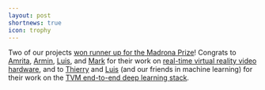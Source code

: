 ```yaml
---
layout: post
shortnews: true
icon: trophy
---
```

Two of our projects [won runner up for the Madrona Prize][madrona]!
Congrats to [Amrita][], [Armin][], [Luis][], and [Mark][]
for their work on [real-time virtual reality video hardware][vr],
and to [Thierry][] and [Luis][] (and our friends in machine learning)
for their work on the [TVM end-to-end deep learning stack][tvm].

[madrona]: https://news.cs.washington.edu/2017/11/16/allen-school-and-madrona-venture-group-celebrate-student-innovation-at-annual-research-day/
[amrita]: https://homes.cs.washington.edu/~amrita
[armin]: http://homes.cs.washington.edu/~armin/
[luis]: http://homes.cs.washington.edu/~luisceze/
[mark]: http://homes.cs.washington.edu/~oskin/
[vr]: https://sampa.cs.washington.edu/projects/vr-hw.html
[thierry]: http://homes.cs.washington.edu/~moreau/
[tvm]: http://tvmlang.org
